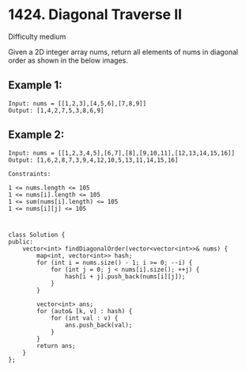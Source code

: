 # 1424. Diagonal Traverse II
Difficulty medium

Given a 2D integer array nums, return all elements of nums in diagonal order as shown in the below images.


## Example 1:
```
Input: nums = [[1,2,3],[4,5,6],[7,8,9]]
Output: [1,4,2,7,5,3,8,6,9]
```


## Example 2:
```
Input: nums = [[1,2,3,4,5],[6,7],[8],[9,10,11],[12,13,14,15,16]]
Output: [1,6,2,8,7,3,9,4,12,10,5,13,11,14,15,16]
```


```
Constraints:

1 <= nums.length <= 105
1 <= nums[i].length <= 105
1 <= sum(nums[i].length) <= 105
1 <= nums[i][j] <= 105
```


#
```
class Solution {
public:
    vector<int> findDiagonalOrder(vector<vector<int>>& nums) {
        map<int, vector<int>> hash;
        for (int i = nums.size() - 1; i >= 0; --i) {
            for (int j = 0; j < nums[i].size(); ++j) {
                hash[i + j].push_back(nums[i][j]);
            }
        }

        vector<int> ans;
        for (auto& [k, v] : hash) {
            for (int val : v) {
                ans.push_back(val);
            }
        }
        return ans;
    }
};
```
